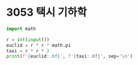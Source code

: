 # 3053 택시 기하학



```python
import math

r = int(input())
euclid = r * r * math.pi
taxi = r * r * 2
print(f'{euclid:.6f}', f'{taxi:.6f}', sep='\n')
```

